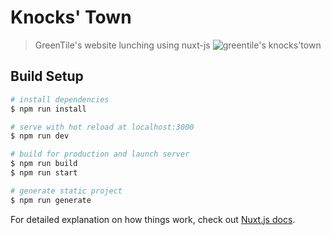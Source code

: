 # Knocks' Town

> GreenTile's website lunching using nuxt-js
![greentile's knocks'town](https://github.com/abedigram/knockstown/blob/master/knockstown.jpg)
## Build Setup

``` bash
# install dependencies
$ npm run install

# serve with hot reload at localhost:3000
$ npm run dev

# build for production and launch server
$ npm run build
$ npm run start

# generate static project
$ npm run generate
```

For detailed explanation on how things work, check out [Nuxt.js docs](https://nuxtjs.org).
